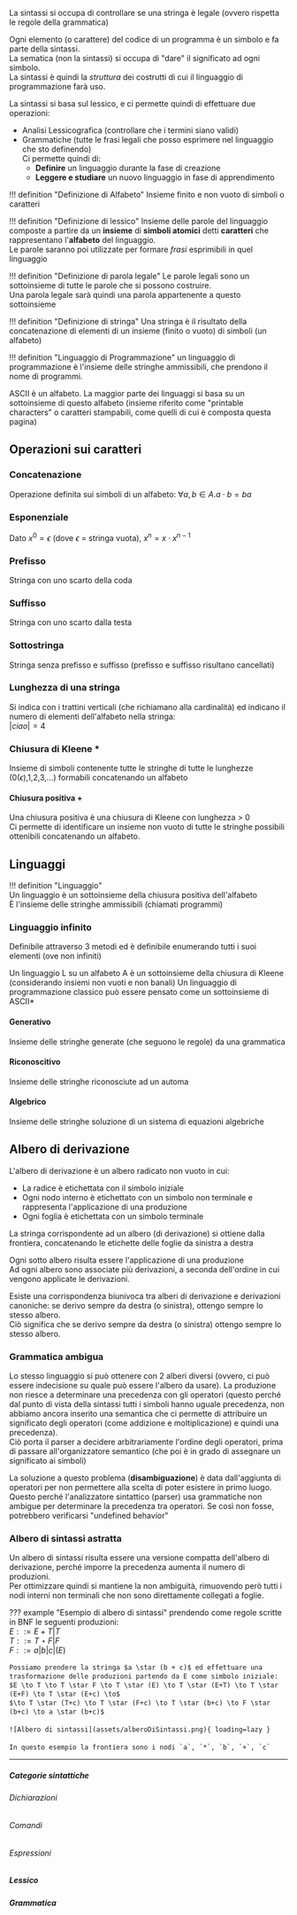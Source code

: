 La sintassi si occupa di controllare se una stringa è legale (ovvero rispetta le regole della grammatica)

Ogni elemento (o carattere) del codice di un programma è un simbolo e fa parte della sintassi.  
La sematica (non la sintassi) si occupa di "dare" il significato ad ogni simbolo.  
La sintassi è quindi la _struttura_ dei costrutti di cui il linguaggio di programmazione farà uso.  

La sintassi si basa sul lessico, e ci permette quindi di effettuare due operazioni:

- Analisi Lessicografica (controllare che i termini siano validi)
- Grammatiche (tutte le frasi legali che posso esprimere nel linguaggio che sto definendo)  
    Ci permette quindi di:
    - **Definire** un linguaggio durante la fase di creazione
    - **Leggere e studiare** un nuovo linguaggio in fase di apprendimento

!!! definition "Definizione di Alfabeto"
    Insieme finito e non vuoto di simboli o caratteri

!!! definition "Definizione di lessico"
    Insieme delle parole del linguaggio composte a partire da un **insieme** di **simboli atomici** detti **caratteri** che rappresentano l'**alfabeto** del linguaggio.  
    Le parole saranno poi utilizzate per formare _frasi_ esprimibili in quel linguaggio


!!! definition "Definizione di parola legale"
    Le parole legali sono un sottoinsieme di tutte le parole che si possono costruire.  
    Una parola legale sarà quindi una parola appartenente a questo sottoinsieme 


!!! definition "Definizione di stringa"
    Una stringa è il risultato della concatenazione di elementi di un insieme (finito o vuoto) di simboli (un alfabeto)

!!! definition "Linguaggio di Programmazione"
    un linguaggio di programmazione è l'insieme delle stringhe ammissibili, che prendono il nome di programmi.  


ASCII è un alfabeto. La maggior parte dei linguaggi si basa su un sottoinsieme di questo alfabeto (insieme riferito come "printable characters" o caratteri stampabili, come quelli di cui è composta questa pagina)

## Operazioni sui caratteri

### Concatenazione
Operazione definita sui simboli di un alfabeto: $\forall a,b \in A . a \cdot b = b a$

### Esponenziale
Dato $x^0 = \epsilon$ (dove $\epsilon$ = stringa vuota), $x^n = x \cdot x^{n-1}$  

### Prefisso
Stringa con uno scarto della coda

### Suffisso
Stringa con uno scarto dalla testa

### Sottostringa
Stringa senza prefisso e suffisso (prefisso e suffisso risultano cancellati)


### Lunghezza di una stringa
Si indica con i trattini verticali (che richiamano alla cardinalità) ed indicano il numero di elementi dell'alfabeto nella stringa:  
$|ciao| = 4$

### Chiusura di Kleene *
Insieme di simboli contenente tutte le stringhe di tutte le lunghezze (0($\epsilon$),1,2,3,...) formabili concatenando un alfabeto

#### Chiusura positiva +
Una chiusura positiva è una chiusura di Kleene con lunghezza > 0  
Ci permette di identificare un insieme non vuoto di tutte le stringhe possibili ottenibili concatenando un alfabeto.  

## Linguaggi

!!! definition "Linguaggio"  
    Un linguaggio è un sottoinsieme della chiusura positiva dell'alfabeto  
    È l'insieme delle stringhe ammissibili (chiamati programmi)  


### Linguaggio infinito
Definibile attraverso 3 metodi ed è definibile enumerando tutti i suoi elementi (ove non infiniti)  

Un linguaggio L su un alfabeto A è un sottoinsieme della chiusura di Kleene (considerando insiemi non vuoti e non banali)
Un linguaggio di programmazione classico può essere pensato come un sottoinsieme di ASCII*

#### Generativo
Insieme delle stringhe generate (che seguono le regole) da una grammatica

#### Riconoscitivo
Insieme delle stringhe riconosciute ad un automa

#### Algebrico
Insieme delle stringhe soluzione di un sistema di equazioni algebriche

## Albero di derivazione

L'albero di derivazione è un albero radicato non vuoto in cui:  

- La radice è etichettata con il simbolo iniziale
- Ogni nodo interno è etichettato con un simbolo non terminale e rappresenta l'applicazione di una produzione
- Ogni foglia è etichettata con un simbolo terminale

La stringa corrispondente ad un albero (di derivazione) si ottiene dalla frontiera, concatenando le etichette delle foglie da sinistra a destra

Ogni sotto albero risulta essere l'applicazione di una produzione  
Ad ogni albero sono associate più derivazioni, a seconda dell'ordine in cui vengono applicate le derivazioni.  

Esiste una corrispondenza biunivoca tra alberi di derivazione e derivazioni canoniche: se derivo sempre da destra (o sinistra), ottengo sempre lo stesso albero.  
Ciò significa che se derivo sempre da destra (o sinistra) ottengo sempre lo stesso albero.  

### Grammatica ambigua
Lo stesso linguaggio si può ottenere con 2 alberi diversi (ovvero, ci può essere indecisione su quale può essere l'albero da usare). 
La produzione non riesce a determinare una precedenza con gli operatori (questo perché dal punto di vista della sintassi tutti i simboli hanno uguale precedenza, non abbiamo ancora inserito una semantica che ci permette di attribuire un significato degli operatori (come addizione e moltiplicazione) e quindi una precedenza).  
Ciò porta il parser a decidere arbitrariamente l'ordine degli operatori, prima di passare all'organizzatore semantico (che poi è in grado di assegnare un significato ai simboli)  

La soluzione a questo problema (**disambiguazione**) è data dall'aggiunta di operatori per non permettere alla scelta di poter esistere in primo luogo.  
Questo perché l'analizzatore sintattico (parser) usa grammatiche non ambigue per determinare la precedenza tra operatori. Se così non fosse, potrebbero verificarsi "undefined behavior"  


### Albero di sintassi astratta
Un albero di sintassi risulta essere una versione compatta dell'albero di derivazione, perché imporre la precedenza aumenta il numero di produzioni.  
Per ottimizzare quindi si mantiene la non ambiguità, rimuovendo però tutti i nodi interni non terminali che non sono direttamente collegati a foglie.

??? example "Esempio di albero di sintassi"
    prendendo come regole scritte in BNF le seguenti produzioni:  
    $E ::= E + T | T$  
    $T ::= T \star F | F$  
    $F ::= a | b | c | (E)$  

    Possiamo prendere la stringa $a \star (b + c)$ ed effettuare una trasformazione delle produzioni partendo da E come simbolo iniziale:  
    $E \to T \to T \star F \to T \star (E) \to T \star (E+T) \to T \star (E+F) \to T \star (E+c) \to$  
    $\to T \star (T+c) \to T \star (F+c) \to T \star (b+c) \to F \star (b+c) \to a \star (b+c)$  

    ![Albero di sintassi](assets/alberoDiSintassi.png){ loading=lazy }  

    In questo esempio la frontiera sono i nodi `a`, `*`, `b`, `+`, `c`

---

##### Categorie sintattiche 
###### Dichiarazioni
###### Comandi 
###### Espressioni

##### Lessico
##### Grammatica